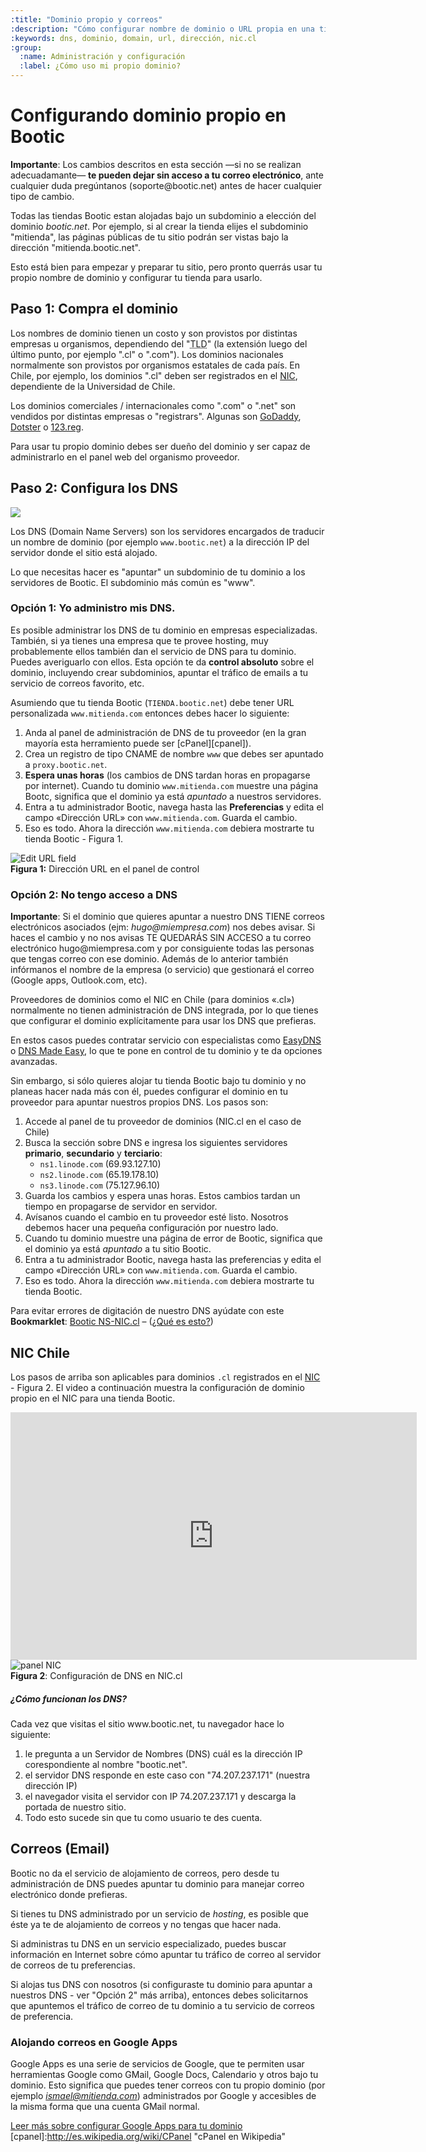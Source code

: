 ```yaml
---
:title: "Dominio propio y correos"
:description: "Cómo configurar nombre de dominio o URL propia en una tienda Bootic"
:keywords: dns, dominio, domain, url, dirección, nic.cl
:group:
  :name: Administración y configuración
  :label: ¿Cómo uso mi propio dominio?
---
```

# Configurando dominio propio en Bootic

<div class="note warning"> 
    <strong>Importante</strong>: Los cambios descritos en esta sección —si no se realizan adecuadamante— <strong>te pueden dejar sin acceso a tu correo electrónico</strong>, ante cualquier duda pregúntanos (soporte@bootic.net) antes de hacer cualquier tipo de cambio.
</div>

Todas las tiendas Bootic estan alojadas bajo un subdominio a elección del dominio *bootic.net*. Por ejemplo, si al crear la tienda elijes el subdominio "mitienda", las páginas públicas de tu sitio podrán ser vistas bajo la dirección "mitienda.bootic.net".

Esto está bien para empezar y preparar tu sitio, pero pronto querrás usar tu propio nombre de dominio y configurar tu tienda para usarlo.

## Paso 1: Compra el dominio

Los nombres de dominio tienen un costo y son provistos por distintas empresas u organismos, dependiendo del "<abbr title="Top Level Domain">TLD</abbr>" (la extensión luego del último punto, por ejemplo ".cl" o ".com"). Los dominios nacionales normalmente son provistos por organismos estatales de cada país. En Chile, por ejemplo, los dominios ".cl" deben ser registrados en el [NIC](http://nic.cl), dependiente de la Universidad de Chile.

Los dominios comerciales / internacionales como ".com" o ".net" son vendidos por distintas empresas o "registrars". Algunas son [GoDaddy](http://godaddy.com), [Dotster](http://www.dotster.com/) o [123.reg](http://www.123-reg.co.uk/).

Para usar tu propio dominio debes ser dueño del dominio y ser capaz de administrarlo en el panel web del organismo proveedor.

## Paso 2: Configura los DNS

<img src="/img/admin/dns-flow.png" />

Los DNS (Domain Name Servers) son los servidores encargados de traducir un nombre de dominio (por ejemplo `www.bootic.net`) a la dirección IP del servidor donde el sitio está alojado.

Lo que necesitas hacer es "apuntar" un subdominio de tu dominio a los servidores de Bootic. El subdominio más común es "www".

### Opción 1: Yo administro mis DNS.

Es posible administrar los DNS de tu dominio en empresas especializadas. También, si ya tienes una empresa que te provee hosting, muy probablemente ellos también dan el servicio de DNS para tu dominio. Puedes averiguarlo con ellos. Esta opción te da **control absoluto** sobre el dominio, incluyendo crear subdominios, apuntar el tráfico de emails a tu servicio de correos favorito, etc.

Asumiendo que tu tienda Bootic (`TIENDA.bootic.net`) debe tener URL personalizada `www.mitienda.com` entonces debes hacer lo siguiente:

1. Anda al panel de administración de DNS de tu proveedor (en la gran mayoría esta herramiento puede ser [cPanel][cpanel]).
2. Crea un registro de tipo CNAME de nombre `www` que debes ser apuntado a `proxy.bootic.net`. 
3. **Espera unas horas** (los cambios de DNS tardan horas en propagarse por internet). Cuando tu dominio `www.mitienda.com` muestre una página Bootc, significa que el dominio ya está *apuntado* a nuestros servidores.
4. Entra a tu administrador Bootic, navega hasta las **Preferencias** y edita el campo «Dirección URL» con `www.mitienda.com`. Guarda el cambio.
5. Eso es todo. Ahora la dirección `www.mitienda.com` debiera mostrarte tu tienda Bootic - Figura 1.

<div class="captura">
    <div class="c-contenido"><img src="/img/admin/url-field.png" alt="Edit URL field" /></div><!-- /.c-contenido -->
    <div class="c-pie">
        <strong>Figura 1:</strong> Dirección URL en el panel de control
    </div>
</div>


### Opción 2: No tengo acceso a DNS

<div class="note warning">
    <strong>Importante</strong>: Si el dominio que quieres apuntar a nuestro DNS
TIENE correos electrónicos asociados (ejm: <em>hugo@miempresa.com</em>) nos debes avisar. Si haces el cambio y no nos avisas TE QUEDARÁS SIN ACCESO a tu correo electrónico hugo@miempresa.com y por consiguiente todas las personas que tengas correo con ese dominio. Además de lo anterior también infórmanos el nombre de la empresa (o servicio) que gestionará el correo (Google apps, Outlook.com, etc).
</div>

Proveedores de dominios como el NIC en Chile (para dominios «.cl») normalmente no tienen administración de DNS integrada, por lo que tienes que configurar el dominio explícitamente para usar los DNS que prefieras.

En estos casos puedes contratar servicio con especialistas como [EasyDNS](https://web.easydns.com/) o [DNS Made Easy](http://www.dnsmadeeasy.com/), lo que te pone en control de tu dominio y te da opciones avanzadas.

Sin embargo, si sólo quieres alojar tu tienda Bootic bajo tu dominio y no planeas hacer nada más con él, puedes configurar el dominio en tu proveedor para apuntar nuestros propios DNS. Los pasos son:

1. Accede al panel de tu proveedor de dominios (NIC.cl en el caso de Chile)
2. Busca la sección sobre DNS e ingresa los siguientes servidores **primario**, **secundario** y **terciario**:
   * `ns1.linode.com` (69.93.127.10)
   * `ns2.linode.com` (65.19.178.10)
   * `ns3.linode.com` (75.127.96.10)
3. Guarda los cambios y espera unas horas. Estos cambios tardan un tiempo en propagarse de servidor en servidor.
4. Avísanos cuando el cambio en tu proveedor esté listo. Nosotros debemos hacer una pequeña configuración por nuestro lado.
5. Cuando tu dominio muestre una página de error de Bootic, significa que el dominio ya está *apuntado* a tu sitio Bootic.
6. Entra a tu administrador Bootic, navega hasta las preferencias y edita el campo «Dirección URL» con `www.mitienda.com`. Guarda el cambio.
7. Eso es todo. Ahora la dirección `www.mitienda.com` debiera mostrarte tu tienda Bootic.

Para evitar errores de digitación de nuestro DNS ayúdate con este
**Bookmarklet**: <a href="javascript:(function()%7Bwindow.linode%20%3D%20%7Bns1%20%3A%20%7Bname%3A'ns1.linode.com'%2Cip%3A'69.93.127.10'%7D%2Cns2%20%3A%20%7Bname%3A'ns2.linode.com'%2Cip%3A'65.19.178.10'%7D%2Cns3%20%3A%20%7Bname%3A'ns3.linode.com'%2Cip%3A'75.127.96.10'%7D%7D%3Bvar%20fields%20%3D%20%5B'ns1'%2C'ns2'%2C'ns3'%5D%3Bfor%20(%20var%20i%20%3D%200%3Bi%3Cfields.length%3Bi%2B%2B)%20%7Bvar%20ns%20%3D%20document.getElementsByName(fields%5Bi%5D)%5B0%5D%3Bvar%20ip%20%3D%20document.getElementsByName('ip'%2Bfields%5Bi%5D)%5B0%5D%3Bns.setAttribute('value'%2Cwindow%5B'linode'%5D%5Bfields%5Bi%5D%5D%5B'name'%5D)%3Bip.setAttribute('value'%2Cwindow%5B'linode'%5D%5Bfields%5Bi%5D%5D%5B'ip'%5D)%3B%7D%7D)()">Bootic NS-NIC.cl</a> – (<a href="http://www.youtube.com/watch?v=qTxqMsct7cM">¿Qué es esto?</a>)

## NIC Chile

Los pasos de arriba son aplicables para dominios `.cl` registrados en el [NIC](http://nic.cl) - Figura 2. El video a continuación muestra la configuración de dominio propio en el NIC para una tienda Bootic.

<iframe src="http://www.screenr.com/embed/AgV" width="650" height="396" frameborder="0"></iframe>

<div class="captura">
    <div class="c-contenido"><img src="/img/admin/nic.png" alt="panel NIC" /></div>
    <div class="c-pie">
        <strong>Figura 2</strong>: Configuración de DNS en NIC.cl
    </div>
</div>

<div class="note info">
  <h5>¿Cómo funcionan los DNS?</h5>

  <p>Cada vez que visitas el sitio www.bootic.net, tu navegador hace lo siguiente:</p>
  <ol>
    <li>le pregunta a un Servidor de Nombres (DNS) cuál es la dirección IP corespondiente al nombre "bootic.net".</li>
    <li>el servidor DNS responde en este caso con "74.207.237.171" (nuestra dirección IP)</li>
    <li>el navegador visita el servidor con IP 74.207.237.171 y descarga la portada de nuestro sitio. </li>
    <li>Todo esto sucede sin que tu como usuario te des cuenta.</li>
  </ol>

</div>

<h2 id="email">Correos (Email)</h2>

Bootic no da el servicio de alojamiento de correos, pero desde tu administración de DNS puedes apuntar tu dominio para manejar correo electrónico donde prefieras.

Si tienes tu DNS administrado por un servicio de *hosting*, es posible que éste ya te de alojamiento de correos y no tengas que hacer nada.

Si administras tu DNS en un servicio especializado, puedes buscar información en Internet sobre cómo apuntar tu tráfico de correo al servidor de correos de tu preferencias.

Si alojas tus DNS con nosotros (si configuraste tu dominio para apuntar a nuestros DNS - ver "Opción 2" más arriba), entonces debes solicitarnos que apuntemos el tráfico de correo de tu dominio a tu servicio de correos de preferencia.

### Alojando correos en Google Apps

Google Apps es una serie de servicios de Google, que te permiten usar herramientas Google como GMail, Google Docs, Calendario y otros bajo tu dominio. Esto significa que puedes tener correos con tu propio dominio (por ejemplo *ismael@mitienda.com*) administrados por Google y accesibles de la misma forma que una cuenta GMail normal.

[Leer más sobre configurar Google Apps para tu dominio](/es/configuracion/servicios/google-apps)
[cpanel]:http://es.wikipedia.org/wiki/CPanel "cPanel en Wikipedia"
